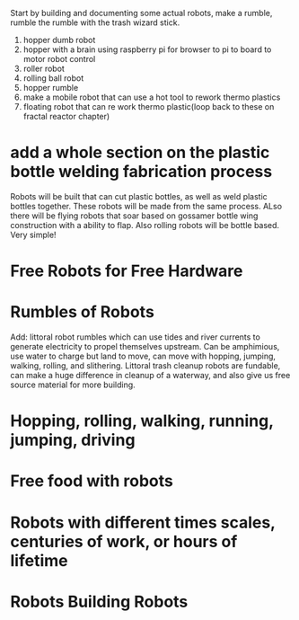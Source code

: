 Start by building and documenting some actual robots, make a rumble, rumble the rumble with the trash wizard stick.  

1. hopper dumb robot
2. hopper with a brain using raspberry pi for browser to pi to board to motor robot control
3. roller robot
4. rolling ball robot
5. hopper rumble
6. make a mobile robot that can use a hot tool to rework thermo plastics
7. floating robot that can re work thermo plastic(loop back to these on fractal reactor chapter)

# add a whole section on the plastic bottle welding fabrication process

Robots will be built that can cut plastic bottles, as well as weld plastic bottles together.  These robots will be made from the same process. ALso there will be flying robots that soar based on gossamer bottle wing construction with a ability to flap.  Also rolling robots will be bottle based. Very simple!  


# Free Robots for Free Hardware

# Rumbles of Robots

Add: littoral robot rumbles which can use tides and river currents to generate electricity to propel themselves upstream.  Can be amphimious, use water to charge but land to move, can move with hopping, jumping, walking, rolling, and slithering.  Littoral trash cleanup robots are fundable, can make a huge difference in cleanup of a waterway, and also give us free source material for more building.  

# Hopping, rolling, walking, running, jumping, driving

# Free food with robots

# Robots with different times scales, centuries of work, or hours of lifetime

# Robots Building Robots

